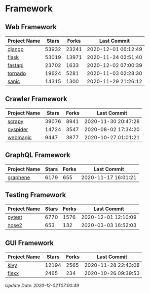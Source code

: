 # Framework

## Web Framework
| Project Name | Stars | Forks | Last Commit |
| ------------ | ----- | ----- | ----------- |
| [django](https://github.com/django/django) | 53932 | 23241 | 2020-12-01 06:12:49 |
| [flask](https://github.com/pallets/flask) | 53019 | 13971 | 2020-11-24 02:51:40 |
| [fastapi](https://github.com/tiangolo/fastapi) | 23702 | 1633 | 2020-12-02 07:00:39 |
| [tornado](https://github.com/tornadoweb/tornado) | 19624 | 5281 | 2020-11-03 02:28:30 |
| [sanic](https://github.com/huge-success/sanic) | 14315 | 1300 | 2020-11-29 21:26:12 |

## Crawler Framework
| Project Name | Stars | Forks | Last Commit |
| ------------ | ----- | ----- | ----------- |
| [scrapy](https://github.com/scrapy/scrapy) | 39076 | 8941 | 2020-11-30 20:47:28 |
| [pyspider](https://github.com/binux/pyspider) | 14724 | 3547 | 2020-08-02 17:34:20 |
| [webmagic](https://github.com/code4craft/webmagic) | 9447 | 3877 | 2020-10-27 01:01:21 |

## GraphQL Framework
| Project Name | Stars | Forks | Last Commit |
| ------------ | ----- | ----- | ----------- |
| [graphene](https://github.com/graphql-python/graphene) | 6179 | 655 | 2020-11-17 16:01:21 |

## Testing Framework
| Project Name | Stars | Forks | Last Commit |
| ------------ | ----- | ----- | ----------- |
| [pytest](https://github.com/pytest-dev/pytest) | 6770 | 1576 | 2020-12-01 12:10:09 |
| [nose2](https://github.com/nose-devs/nose2) | 653 | 132 | 2020-03-03 16:52:03 |

## GUI Framework
| Project Name | Stars | Forks | Last Commit |
| ------------ | ----- | ----- | ----------- |
| [kivy](https://github.com/kivy/kivy) | 12194 | 2565 | 2020-11-28 22:43:08 |
| [flexx](https://github.com/flexxui/flexx) | 2465 | 234 | 2020-10-26 09:39:53 |

*Update Date: 2020-12-02T07:00:49*